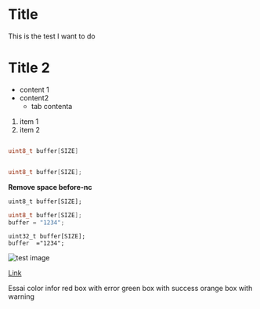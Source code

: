 # Title
This is the test I want to do

# Title 2
* content 1
* content2
  * tab contenta

1. item 1
2. item 2


```c

uint8_t buffer[SIZE]

```


```c

uint8_t buffer[SIZE];

```

**Remove space before-nc**

```c-nc
uint8_t buffer[SIZE];
```

```c
uint8_t buffer[SIZE];
buffer = "1234";
```

```c-nc
uint32_t buffer[SIZE];
buffer  ="1234";
``` 
![test image](img/capture.gif)

[Link](www.st.com)

<ainfo>
Essai color infor
</ainfo>

<aerror>
red box with error
</aerror>

<asuccess>
green box with success
</asuccess>

<awarning>
orange box with warning
</awarning>


